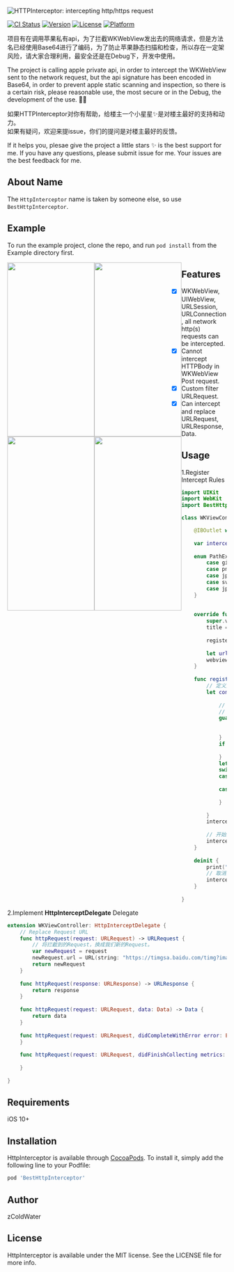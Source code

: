 ![HTTPInterceptor: intercepting http/https request](http://47.99.237.180:2088/files/6a93b4a10761a6fd68b482ba27947c35)

[![CI Status](https://img.shields.io/badge/build-success-green)](https://travis-ci.org/1486297824@qq.com/HttpInterceptor)
[![Version](https://img.shields.io/badge/pod-v1.0.1-green)](https://cocoapods.org/pods/HttpInterceptor)
[![License](https://img.shields.io/badge/license-MIT-blue)](https://cocoapods.org/pods/HttpInterceptor)
[![Platform](https://img.shields.io/badge/platform-ios-lightgrey)](https://cocoapods.org/pods/HttpInterceptor)


项目有在调用苹果私有api，为了拦截WKWebView发出去的网络请求，但是方法名已经使用Base64进行了编码，为了防止苹果静态扫描和检查，所以存在一定架风险，请大家合理利用，最安全还是在Debug下，开发中使用。   

The project is calling apple private api, in order to intercept the WKWebView sent to the network request, but the api signature has been encoded in Base64, in order to prevent apple static scanning and inspection, so there is a certain risk, please reasonable use, the most secure or in the Debug, the development of the use. 🙏🙏

如果HTTPInterceptor对你有帮助，给楼主一个小星星✨是对楼主最好的支持和动力。   
如果有疑问，欢迎来提issue，你们的提问是对楼主最好的反馈。

If it helps you, plesae give the project a little stars ✨ is the best support for me.
If you have any questions, please submit issue for me. Your issues are the best feedback for me.


## About Name
The `HttpInterceptor` name is taken by someone else, so use `BestHttpInterceptor`.

## Example

To run the example project, clone the repo, and run `pod install` from the Example directory first.

<div>
<img style="float: left;" src="http://47.99.237.180:2088/files/f689553368e1ced61ce4c1932757f71a" width="200" height="400" />

<img style="float: left;" src="http://47.99.237.180:2088/files/21c6bccc5dc85983e73c09794dd48a75" width="200" height="400" />

<img style="float: left;" src="http://47.99.237.180:2088/files/0426219c13311c0e680fed353c8da725" width="200" height="400" />

<img style="float: left;" src="http://47.99.237.180:2088/files/8b2e4a9d43903b2aa8ff9d6ff3dba111" width="200" height="400" />
</div>

## Features

- [x] WKWebView, UIWebView, URLSession, URLConnection, all network http(s) requests can be intercepted.
- [x] Cannot intercept HTTPBody in WKWebView Post request.
- [x] Custom filter URLRequest.
- [x] Can intercept and replace URLRequest, URLResponse, Data.

## Usage

1.Register Intercept Rules
```swift
import UIKit
import WebKit
import BestHttpInterceptor

class WKViewController: UIViewController {

    @IBOutlet weak var webview: WKWebView!
    
    var interceptor: HttpInterceptor? = nil
    
    enum PathExtension: String {
        case gif = "gif"
        case png = "png"
        case jpeg = "jpeg"
        case svg = "svg"
        case jpg = "jpg"
    }
    
    
    override func viewDidLoad() {
        super.viewDidLoad()
        title = "WKWebViewController"
        
        registerInterceptor()
        
        let url = URL(string: "https://www.baidu.com/")
        webview.load(URLRequest(url: url!))
    }
    
    func registerInterceptor() {
        // 定义拦截条件，根据URLRequest参数来进行判断，是否需要拦截此Request，返回Bool告诉HTTPInterceptor。
        let condition = HttpIntercepCondition(schemeType: .all) { (request) -> Bool in
            
            // 拦截逻辑，这里是要拦截host带有ss和timgmb和结尾是 gif，jpeg，png，svg，jpg的Request。
            // 大家可以根据自己的需求来定义这个条件。
            guard let pathExtensionStr = request.url?.pathExtension,
                  let host = request.url?.host else {
                return false
            }
            if host.contains("ss") || host.contains("timgmb") {
                return true
            }
            let pathExtension = WKViewController.PathExtension(rawValue: pathExtensionStr)
            switch pathExtension {
            case .gif,.jpeg,.png,.svg,.jpg:
                return true
            case .none:
                return false
            }
            
        }
        interceptor = HttpInterceptor(condition: condition, delegate: self)
        
        // 开始注册
        interceptor?.register()
    }
    
    deinit {
        print("WKViewController deinit")
        // 取消注册
        interceptor?.unregister()
    }
    
}
```

2.Implement **HttpInterceptDelegate** Delegate
```swift
extension WKViewController: HttpInterceptDelegate {
    // Replace Request URL
    func httpRequest(request: URLRequest) -> URLRequest {
        // 将拦截到的Request，换成我们新的Request。 
        var newRequest = request
        newRequest.url = URL(string: "https://timgsa.baidu.com/timg?image&quality=80&size=b9999_10000&sec=1577182928067&di=4a039119f074e775880d33ee7589e556&imgtype=0&src=http%3A%2F%2Fimg.mp.itc.cn%2Fupload%2F20170307%2Fc1529f8154f949ef83abee83f6d5ece7.jpg")!
        return newRequest
    }
    
    func httpRequest(response: URLResponse) -> URLResponse {
        return response
    }
    
    func httpRequest(request: URLRequest, data: Data) -> Data {
        return data
    }
    
    func httpRequest(request: URLRequest, didCompleteWithError error: Error?) {
    }
    
    func httpRequest(request: URLRequest, didFinishCollecting metrics: URLSessionTaskMetrics) {
        
    }
    
}
```


## Requirements

iOS 10+

## Installation

HttpInterceptor is available through [CocoaPods](https://cocoapods.org). To install
it, simply add the following line to your Podfile:

```ruby
pod 'BestHttpInterceptor'
```

## Author

zColdWater

## License

HttpInterceptor is available under the MIT license. See the LICENSE file for more info.
